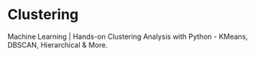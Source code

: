 # Clustering
Machine Learning | Hands-on Clustering Analysis with Python - KMeans, DBSCAN, Hierarchical &amp; More.
